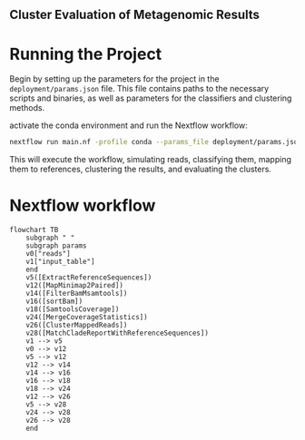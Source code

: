 ## Cluster Evaluation of Metagenomic Results

# Running the Project

Begin by setting up the parameters for the project in the `deployment/params.json` file. This file contains paths to the necessary scripts and binaries, as well as parameters for the classifiers and clustering methods.

activate the conda environment and run the Nextflow workflow:

```bash
nextflow run main.nf -profile conda --params_file deployment/params.json
```

This will execute the workflow, simulating reads, classifying them, mapping them to references, clustering the results, and evaluating the clusters.

# Nextflow workflow

```mermaid
flowchart TB
    subgraph " "
    subgraph params
    v0["reads"]
    v1["input_table"]
    end
    v5([ExtractReferenceSequences])
    v12([MapMinimap2Paired])
    v14([FilterBamMsamtools])
    v16([sortBam])
    v18([SamtoolsCoverage])
    v24([MergeCoverageStatistics])
    v26([ClusterMappedReads])
    v28([MatchCladeReportWithReferenceSequences])
    v1 --> v5
    v0 --> v12
    v5 --> v12
    v12 --> v14
    v14 --> v16
    v16 --> v18
    v18 --> v24
    v12 --> v26
    v5 --> v28
    v24 --> v28
    v26 --> v28
    end
```
